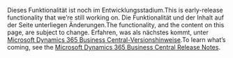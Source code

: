 <span data-ttu-id="e9dac-101">Dieses Funktionalität ist noch im Entwicklungsstadium.</span><span class="sxs-lookup"><span data-stu-id="e9dac-101">This is early-release functionality that we’re still working on.</span></span> <span data-ttu-id="e9dac-102">Die Funktionalität und der Inhalt auf der Seite unterliegen Änderungen.</span><span class="sxs-lookup"><span data-stu-id="e9dac-102">The functionality, and the content on this page, are subject to change.</span></span> <span data-ttu-id="e9dac-103">Erfahren, was als nächstes kommt, unter [Microsoft Dynamics 365 Business Central-Versionshinweise](https://go.microsoft.com/fwlink/?linkid=2047422).</span><span class="sxs-lookup"><span data-stu-id="e9dac-103">To learn what’s coming, see the [Microsoft Dynamics 365 Business Central Release Notes](https://go.microsoft.com/fwlink/?linkid=2047422).</span></span>